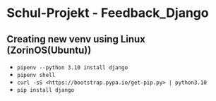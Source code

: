 # Schul-Projekt - Feedback_Django #

## Creating new venv using Linux (ZorinOS(Ubuntu)) ##

- ```pipenv --python 3.10 install django```
- ```pipenv shell```
- ```curl -sS <https://bootstrap.pypa.io/get-pip.py> | python3.10```
- ```pip install django```
